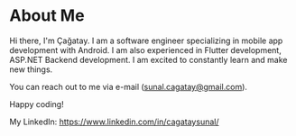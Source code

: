 # About Me
Hi there, I'm Çağatay. I am a software engineer specializing in mobile app development with Android. I am also experienced in Flutter development, ASP.NET Backend development. I am excited to constantly learn and make new things.

You can reach out to me via e-mail (sunal.cagatay@gmail.com).

Happy coding!

My LinkedIn: https://www.linkedin.com/in/cagataysunal/
